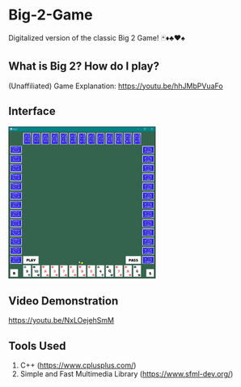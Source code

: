 # Big-2-Game

Digitalized version of the classic Big 2 Game! 🃏♦♣♥♠

## What is Big 2? How do I play?

(Unaffiliated) Game Explanation: https://youtu.be/hhJMbPVuaFo

## Interface

<img src="Sample.jpg" height="300"/>

## Video Demonstration

https://youtu.be/NxLOejehSmM

## Tools Used
1. C++ (https://www.cplusplus.com/)
2. Simple and Fast Multimedia Library (https://www.sfml-dev.org/)
